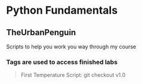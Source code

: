 # Python Fundamentals

## TheUrbanPenguin

Scripts to help you work you way through my course

### Tags are used to access finished labs

> First Temperature Script: git checkout v1.0
